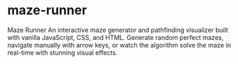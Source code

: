 # maze-runner
Maze Runner An interactive maze generator and pathfinding visualizer built with vanilla JavaScript, CSS, and HTML. Generate random perfect mazes, navigate manually with arrow keys, or watch the algorithm solve the maze in real-time with stunning visual effects. 

